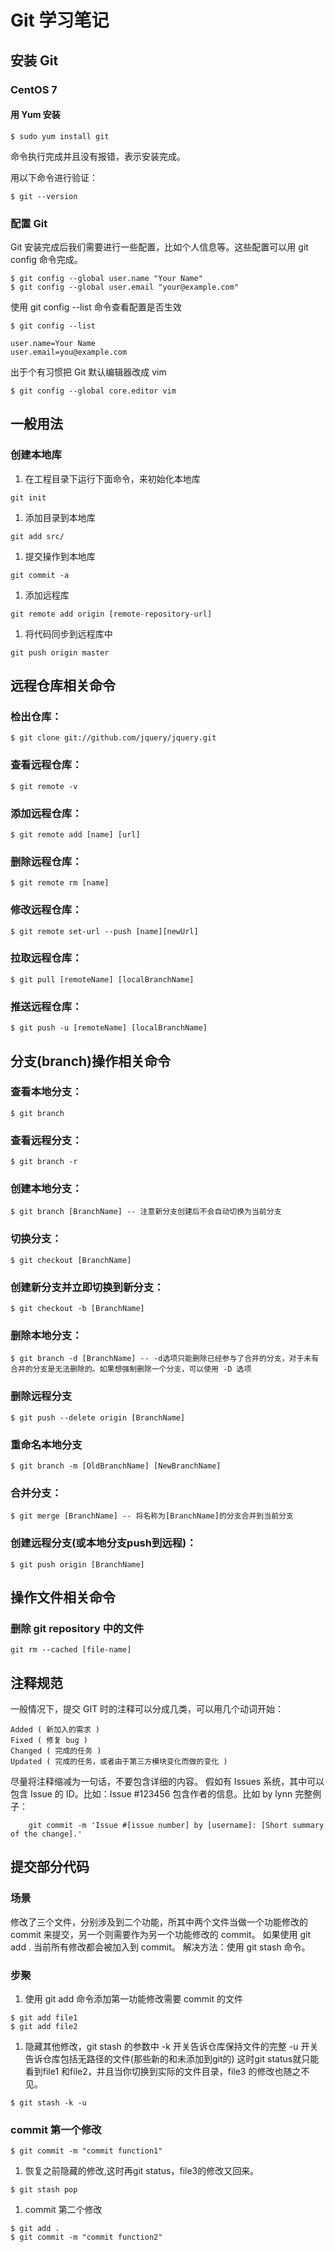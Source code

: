 # Git 学习笔记

## 安装 Git

### CentOS 7

#### 用 Yum 安装

```
$ sudo yum install git
```

命令执行完成并且没有报错，表示安装完成。

用以下命令进行验证：

```
$ git --version
```

### 配置 Git

Git 安装完成后我们需要进行一些配置，比如个人信息等。这些配置可以用 git config 命令完成。

```
$ git config --global user.name "Your Name"
$ git config --global user.email "your@example.com"
```

使用 git config --list 命令查看配置是否生效

```
$ git config --list
```

```
user.name=Your Name
user.email=you@example.com
```

出于个有习惯把 Git 默认编辑器改成 vim

```
$ git config --global core.editor vim
```

## 一般用法

### 创建本地库

1. 在工程目录下运行下面命令，来初始化本地库

```
git init
```

1. 添加目录到本地库

```
git add src/
```

1. 提交操作到本地库

```
git commit -a
```

1. 添加远程库

```
git remote add origin [remote-repository-url]
```

1. 将代码同步到远程库中

```
git push origin master
```

## 远程仓库相关命令

### 检出仓库：

```
$ git clone git://github.com/jquery/jquery.git
```

### 查看远程仓库：

```
$ git remote -v
```

### 添加远程仓库：

```
$ git remote add [name] [url]
```

### 删除远程仓库：

```
$ git remote rm [name]
```

### 修改远程仓库：

```
$ git remote set-url --push [name][newUrl]
```

### 拉取远程仓库：

```
$ git pull [remoteName] [localBranchName]
```

### 推送远程仓库：

```
$ git push -u [remoteName] [localBranchName]
```

## 分支(branch)操作相关命令

### 查看本地分支：

```
$ git branch
```

### 查看远程分支：

```
$ git branch -r
```

### 创建本地分支：

```
$ git branch [BranchName] -- 注意新分支创建后不会自动切换为当前分支
```

### 切换分支：

```
$ git checkout [BranchName]
```

### 创建新分支并立即切换到新分支：

```
$ git checkout -b [BranchName]
```

### 删除本地分支：

```
$ git branch -d [BranchName] -- -d选项只能删除已经参与了合并的分支，对于未有合并的分支是无法删除的。如果想强制删除一个分支，可以使用 -D 选项
```

### 删除远程分支

```
$ git push --delete origin [BranchName]
```

### 重命名本地分支

```
$ git branch -m [OldBranchName] [NewBranchName]
```

### 合并分支：

```
$ git merge [BranchName] -- 将名称为[BranchName]的分支合并到当前分支
```

### 创建远程分支(或本地分支push到远程)：

```
$ git push origin [BranchName]
```

## 操作文件相关命令

### 删除 git repository 中的文件

```
git rm --cached [file-name]
```

## 注释规范

一般情况下，提交 GIT 时的注释可以分成几类，可以用几个动词开始：

```
Added ( 新加入的需求 )
Fixed ( 修复 bug )
Changed ( 完成的任务 )
Updated ( 完成的任务，或者由于第三方模块变化而做的变化 )
```

尽量将注释缩减为一句话，不要包含详细的内容。 假如有 Issues 系统，其中可以包含 Issue 的 ID。比如：Issue #123456 包含作者的信息。比如 by lynn 完整例子：

```
    git commit -m 'Issue #[issue number] by [username]: [Short summary of the change].'
```

## 提交部分代码

### 场景

修改了三个文件，分别涉及到二个功能，所其中两个文件当做一个功能修改的 commit 来提交，另一个则需要作为另一个功能修改的 commit。 如果使用 git add . 当前所有修改都会被加入到 commit。 解决方法：使用 git stash 命令。

### 步聚

1. 使用 git add 命令添加第一功能修改需要 commit 的文件

```
$ git add file1
$ git add file2
```

1. 隐藏其他修改，git stash 的参数中 -k 开关告诉仓库保持文件的完整 -u 开关告诉仓库包括无路径的文件(那些新的和未添加到git的) 这时git status就只能看到file1 和file2，并且当你切换到实际的文件目录，file3 的修改也随之不见。

```
$ git stash -k -u
```

### commit 第一个修改

```
$ git commit -m "commit function1"
```

1. 恢复之前隐藏的修改,这时再git status，file3的修改又回来。

```
$ git stash pop
```

1. commit 第二个修改

```
$ git add .
$ git commit -m "commit function2"
```
